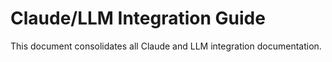 # Claude/LLM Integration Guide

This document consolidates all Claude and LLM integration documentation.

